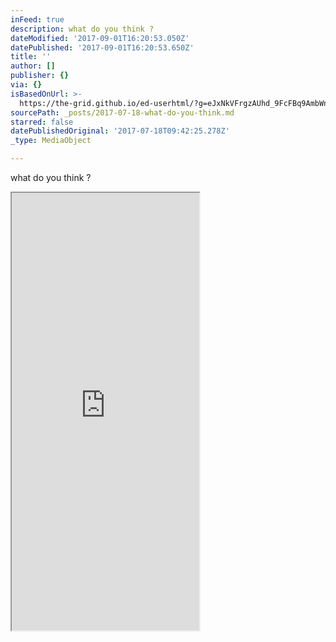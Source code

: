 ```yaml
---
inFeed: true
description: what do you think ?
dateModified: '2017-09-01T16:20:53.050Z'
datePublished: '2017-09-01T16:20:53.650Z'
title: ''
author: []
publisher: {}
via: {}
isBasedOnUrl: >-
  https://the-grid.github.io/ed-userhtml/?g=eJxNkVFrgzAUhd_9FcFBq9AmbWndOrUPwhh92dPexhhpcmNjNZEkymTsvy-2FvaWm_tx7j3nZlz2SPI8FKel0dqFh4z4r0OQWWZk6w6R6BRzUquIL5BdeDZGPwFCPTWo8rWoLMoRxyW4lxoaUM4Wwzst32gDkY0_Vp-pp6VA0X-mGI488lIxMuA6o0ZmEmIGqIOJ8wqpb2DJfU_yG4atYb4MCWFaKWAOC8rgpPUFK3AE1NdrQSy_4Mo-fItTU-frWQ_GehN5v8H7GW3bI8_3q02y3m23yS55SpJ1OIp7N7ilxk9-0xywVBaMK0BoA9HkNk6D34hr1o37LdD8ltPcv-5bLCvrp8_jOM3IlGKQjTmzmlp7jZrp5hpViDh1dHk2IPLw7FxrnwlxZyiN5JhK0gwlrWswwwSqrmm1dV7k8X6pP-Jdk3c
sourcePath: _posts/2017-07-18-what-do-you-think.md
starred: false
datePublishedOriginal: '2017-07-18T09:42:25.278Z'
_type: MediaObject

---
```

what do you think ?

<iframe src="https://the-grid.github.io/ed-userhtml/?g=eJxNkVFrgzAUhd_9FcFBq9AmbWndOrUPwhh92dPexhhpcmNjNZEkymTsvy-2FvaWm_tx7j3nZlz2SPI8FKel0dqFh4z4r0OQWWZk6w6R6BRzUquIL5BdeDZGPwFCPTWo8rWoLMoRxyW4lxoaUM4Wwzst32gDkY0_Vp-pp6VA0X-mGI488lIxMuA6o0ZmEmIGqIOJ8wqpb2DJfU_yG4atYb4MCWFaKWAOC8rgpPUFK3AE1NdrQSy_4Mo-fItTU-frWQ_GehN5v8H7GW3bI8_3q02y3m23yS55SpJ1OIp7N7ilxk9-0xywVBaMK0BoA9HkNk6D34hr1o37LdD8ltPcv-5bLCvrp8_jOM3IlGKQjTmzmlp7jZrp5hpViDh1dHk2IPLw7FxrnwlxZyiN5JhK0gwlrWswwwSqrmm1dV7k8X6pP-Jdk3c" height="700" style=""></iframe>